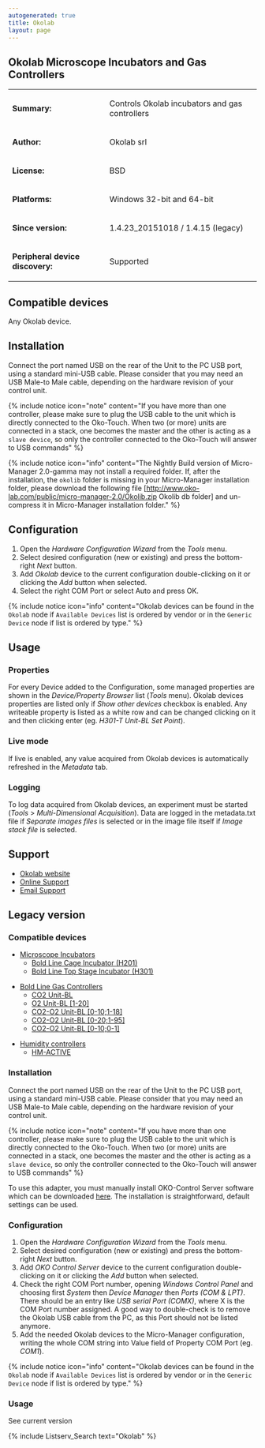 ```yaml
---
autogenerated: true
title: Okolab
layout: page
---
```


## Okolab Microscope Incubators and Gas Controllers

<table>
<tr>
<td markdown="1">

**Summary:**

</td>
<td markdown="1">

Controls Okolab incubators and gas controllers

</td>
</tr>
<tr>
<td markdown="1">

**Author:**

</td>
<td markdown="1">

Okolab srl

</td>
</tr>
<tr>
<td markdown="1">

**License:**

</td>
<td markdown="1">

BSD

</td>
</tr>
<tr>
<td markdown="1">

**Platforms:**

</td>
<td markdown="1">

Windows 32-bit and 64-bit

</td>
</tr>
<tr>
<td markdown="1">

**Since version:**

</td>
<td markdown="1">

1.4.23\_20151018 / 1.4.15 (legacy)

</td>
</tr>
<tr>
<td markdown="1">

**Peripheral device discovery:**

</td>
<td markdown="1">

Supported

</td>
</tr>
</table>

## Compatible devices

Any Okolab device.

## Installation

Connect the port named USB on the rear of the Unit to the PC USB port,
using a standard mini-USB cable. Please consider that you may need an
USB Male-to Male cable, depending on the hardware revision of your
control unit.

{% include notice icon="note" content="If you have more than one controller, please
make sure to plug the USB cable to the unit which is directly connected
to the Oko-Touch. When two (or more) units are connected in a stack, one
becomes the master and the other is acting as a `slave device`, so only
the controller connected to the Oko-Touch will answer to USB
commands" %}

{% include notice icon="info" content="The Nightly Build version of Micro-Manager 2.0-gamma may not install a required folder.
If, after the installation, the `okolib` folder is missing in your Micro-Manager installation folder, please download the following file [http://www.oko-lab.com/public/micro-manager-2.0/Okolib.zip Okolib db folder] and un-compress it in Micro-Manager installation folder." %}

## Configuration

1.  Open the *Hardware Configuration Wizard* from the *Tools* menu.
2.  Select desired configuration (new or existing) and press the
    bottom-right *Next* button.
3.  Add *Okolab* device to the current configuration double-clicking on
    it or clicking the *Add* button when selected.
4.  Select the right COM Port or select Auto and press OK.

{% include notice icon="info" content="Okolab devices can be found in the `Okolab` node if `Available Devices` list is ordered by vendor or in the `Generic Device` node if list is ordered by type." %}

## Usage

### Properties

For every Device added to the Configuration, some managed properties are
shown in the *Device/Property Browser* list (*Tools* menu). Okolab
devices properties are listed only if *Show other devices* checkbox is
enabled. Any writeable property is listed as a white row and can be
changed clicking on it and then clicking enter (eg. *H301-T Unit-BL Set
Point*).

### Live mode

If live is enabled, any value acquired from Okolab devices is
automatically refreshed in the *Metadata* tab.

### Logging

To log data acquired from Okolab devices, an experiment must be started
(*Tools* &gt; *Multi-Dimensional Acquisition*). Data are logged in the
metadata.txt file if *Separate images files* is selected or in the image
file itself if *Image stack file* is selected.

## Support

-   [Okolab website](http://www.oko-lab.com)
-   [Online Support](http://www.oko-lab.com/support#contact)
-   [Email Support](mailto:software.support@oko-lab.com)

## Legacy version

### Compatible devices

-   [Microscope Incubators](http://www.oko-lab.com/live-cell-imaging)
    -   [Bold Line Cage Incubator
        (H201)](http://www.oko-lab.com/live-cell-imaging/cage-incubator)
    -   [Bold Line Top Stage Incubator
        (H301)](http://www.oko-lab.com/live-cell-imaging/stage-top-digital-gas)

<!-- -->

-   [Bold Line Gas
    Controllers](http://www.oko-lab.com/live-cell-imaging/stage-top-digital-gas#gas_controller)
    -   [CO2
        Unit-BL](http://www.oko-lab.com/live-cell-imaging/stage-top-digital-gas/co2-o2/co2-unit-bl)
    -   [O2 Unit-BL
        \[1-20\]](http://www.oko-lab.com/live-cell-imaging/cage-incubator/co2-o2/o2-unit-bl-1-20)
    -   [CO2-O2 Unit-BL
        \[0-10;1-18\]](http://www.oko-lab.com/live-cell-imaging/stage-top-digital-gas/co2-o2/co2-o2-unit-bl-0-10-1-18)
    -   [CO2-O2 Unit-BL
        \[0-20;1-95\]](http://www.oko-lab.com/live-cell-imaging/stage-top-digital-gas/co2-o2/co2-o2-unit-bl-0-20-1-95)
    -   [CO2-O2 Unit-BL
        \[0-10;0-1\]](http://www.oko-lab.com/live-cell-imaging/stage-top-digital-gas/co2-o2/co2-o2-unit-bl-0-10-0-1)

<!-- -->

-   [Humidity
    controllers](http://www.oko-lab.com/live-cell-imaging/stage-top-digital-gas#humid_controller_stage)
    -   [HM-ACTIVE](http://www.oko-lab.com/live-cell-imaging/stage-top-digital-gas#humid_controller_stage)

### Installation

Connect the port named USB on the rear of the Unit to the PC USB port,
using a standard mini-USB cable. Please consider that you may need an
USB Male-to Male cable, depending on the hardware revision of your
control unit.

{% include notice icon="note" content="If you have more than one controller, please
make sure to plug the USB cable to the unit which is directly connected
to the Oko-Touch. When two (or more) units are connected in a stack, one
becomes the master and the other is acting as a `slave device`, so only
the controller connected to the Oko-Touch will answer to USB
commands" %}

To use this adapter, you must manually install OKO-Control Server
software which can be downloaded
[here](https://dl.dropboxusercontent.com/u/29705430/OCS/last/OKO-Control%20Server.zip).
The installation is straightforward, default settings can be used.

### Configuration

1.  Open the *Hardware Configuration Wizard* from the *Tools* menu.
2.  Select desired configuration (new or existing) and press the
    bottom-right *Next* button.
3.  Add *OKO Control Server* device to the current configuration
    double-clicking on it or clicking the *Add* button when selected.
4.  Check the right COM Port number, opening *Windows Control Panel* and
    choosing first *System* then *Device Manager* then *Ports (COM &
    LPT)*. There should be an entry like *USB serial Port (COMX)*, where
    X is the COM Port number assigned. A good way to double-check is to
    remove the Okolab USB cable from the PC, as this Port should not be
    listed anymore.
5.  Add the needed Okolab devices to the Micro-Manager configuration,
    writing the whole COM string into Value field of Property COM Port
    (eg. *COM1*).

{% include notice icon="info" content="Okolab devices can be found in the `Okolab` node if `Available Devices` list is ordered by vendor or in the `Generic Device` node if list is ordered by type." %}

### Usage

See current version

{% include Listserv_Search text="Okolab" %}
